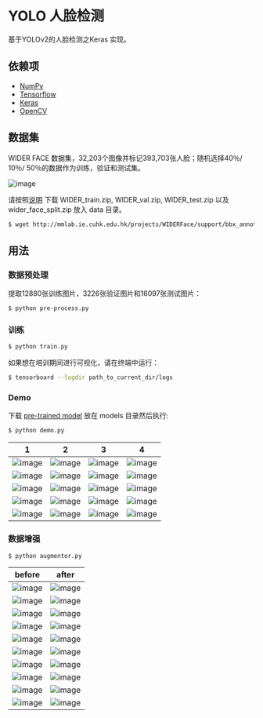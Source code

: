 # YOLO 人脸检测

基于YOLOv2的人脸检测之Keras 实现。

## 依赖项

- [NumPy](http://docs.scipy.org/doc/numpy-1.10.1/user/install.html)
- [Tensorflow](https://www.tensorflow.org/versions/r0.8/get_started/os_setup.html)
- [Keras](https://keras.io/#installation)
- [OpenCV](https://opencv-python-tutroals.readthedocs.io/en/latest/)

## 数据集

WIDER FACE 数据集，32,203个图像并标记393,703张人脸；随机选择40％/ 10％/ 50％的数据作为训练，验证和测试集。

![image](https://github.com/foamliu/YOLO-Face-Detection/raw/master/images/wider_face_intro.jpg)

请按照[说明](http://mmlab.ie.cuhk.edu.hk/projects/WIDERFace/) 下载 WIDER_train.zip, WIDER_val.zip, WIDER_test.zip 以及 wider_face_split.zip 放入 data 目录。

```bash
$ wget http://mmlab.ie.cuhk.edu.hk/projects/WIDERFace/support/bbx_annotation/wider_face_split.zip
```


## 用法

### 数据预处理
提取12880张训练图片，3226张验证图片和16097张测试图片：
```bash
$ python pre-process.py
```

### 训练
```bash
$ python train.py
```

如果想在培训期间进行可视化，请在终端中运行：
```bash
$ tensorboard --logdir path_to_current_dir/logs
```

### Demo
下载 [pre-trained model](https://github.com/foamliu/YOLO-Face-Detection/releases/download/v1.0/model.11-0.6262.hdf5) 放在 models 目录然后执行:

```bash
$ python demo.py
```

|1|2|3|4|
|---|---|---|---|
|![image](https://github.com/foamliu/YOLO-Face-Detection/raw/master/images/0_out.jpg)|![image](https://github.com/foamliu/YOLO-Face-Detection/raw/master/images/5_out.jpg)|![image](https://github.com/foamliu/YOLO-Face-Detection/raw/master/images/10_out.jpg)|![image](https://github.com/foamliu/YOLO-Face-Detection/raw/master/images/15_out.jpg)|
|![image](https://github.com/foamliu/YOLO-Face-Detection/raw/master/images/1_out.jpg)|![image](https://github.com/foamliu/YOLO-Face-Detection/raw/master/images/6_out.jpg)|![image](https://github.com/foamliu/YOLO-Face-Detection/raw/master/images/11_out.jpg)|![image](https://github.com/foamliu/YOLO-Face-Detection/raw/master/images/16_out.jpg)|
|![image](https://github.com/foamliu/YOLO-Face-Detection/raw/master/images/2_out.jpg)|![image](https://github.com/foamliu/YOLO-Face-Detection/raw/master/images/7_out.jpg)|![image](https://github.com/foamliu/YOLO-Face-Detection/raw/master/images/12_out.jpg)|![image](https://github.com/foamliu/YOLO-Face-Detection/raw/master/images/17_out.jpg)|
|![image](https://github.com/foamliu/YOLO-Face-Detection/raw/master/images/3_out.jpg)|![image](https://github.com/foamliu/YOLO-Face-Detection/raw/master/images/8_out.jpg)|![image](https://github.com/foamliu/YOLO-Face-Detection/raw/master/images/13_out.jpg)|![image](https://github.com/foamliu/YOLO-Face-Detection/raw/master/images/18_out.jpg)|
|![image](https://github.com/foamliu/YOLO-Face-Detection/raw/master/images/4_out.jpg)|![image](https://github.com/foamliu/YOLO-Face-Detection/raw/master/images/9_out.jpg)|![image](https://github.com/foamliu/YOLO-Face-Detection/raw/master/images/14_out.jpg)|![image](https://github.com/foamliu/YOLO-Face-Detection/raw/master/images/19_out.jpg)|

### 数据增强

```bash
$ python augmentor.py
```
|before|after|
|---|---|
|![image](https://github.com/foamliu/YOLO-Face-Detection/raw/master/images/imgaug_before_0.png)|![image](https://github.com/foamliu/YOLO-Face-Detection/raw/master/images/imgaug_after_0.png)|
|![image](https://github.com/foamliu/YOLO-Face-Detection/raw/master/images/imgaug_before_1.png)|![image](https://github.com/foamliu/YOLO-Face-Detection/raw/master/images/imgaug_after_1.png)|
|![image](https://github.com/foamliu/YOLO-Face-Detection/raw/master/images/imgaug_before_2.png)|![image](https://github.com/foamliu/YOLO-Face-Detection/raw/master/images/imgaug_after_2.png)|
|![image](https://github.com/foamliu/YOLO-Face-Detection/raw/master/images/imgaug_before_3.png)|![image](https://github.com/foamliu/YOLO-Face-Detection/raw/master/images/imgaug_after_3.png)|
|![image](https://github.com/foamliu/YOLO-Face-Detection/raw/master/images/imgaug_before_4.png)|![image](https://github.com/foamliu/YOLO-Face-Detection/raw/master/images/imgaug_after_4.png)|
|![image](https://github.com/foamliu/YOLO-Face-Detection/raw/master/images/imgaug_before_5.png)|![image](https://github.com/foamliu/YOLO-Face-Detection/raw/master/images/imgaug_after_5.png)|
|![image](https://github.com/foamliu/YOLO-Face-Detection/raw/master/images/imgaug_before_6.png)|![image](https://github.com/foamliu/YOLO-Face-Detection/raw/master/images/imgaug_after_6.png)|
|![image](https://github.com/foamliu/YOLO-Face-Detection/raw/master/images/imgaug_before_7.png)|![image](https://github.com/foamliu/YOLO-Face-Detection/raw/master/images/imgaug_after_7.png)|
|![image](https://github.com/foamliu/YOLO-Face-Detection/raw/master/images/imgaug_before_8.png)|![image](https://github.com/foamliu/YOLO-Face-Detection/raw/master/images/imgaug_after_8.png)|
|![image](https://github.com/foamliu/YOLO-Face-Detection/raw/master/images/imgaug_before_9.png)|![image](https://github.com/foamliu/YOLO-Face-Detection/raw/master/images/imgaug_after_9.png)|